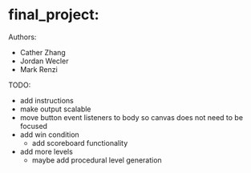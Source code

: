 # final_project:
Authors:
- Cather Zhang
- Jordan Wecler
- Mark Renzi

TODO:
- add instructions
- make output scalable
- move button event listeners to body so canvas does not need to be focused
- add win condition
  - add scoreboard functionality
- add more levels
  - maybe add procedural level generation
